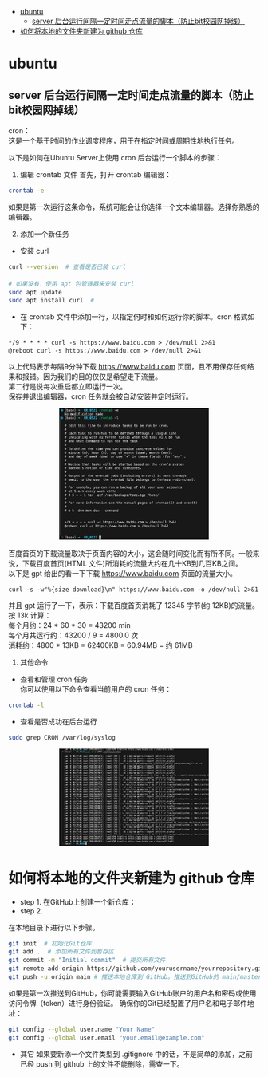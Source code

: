 
- [ubuntu](#ubuntu)
  - [server 后台运行间隔一定时间走点流量的脚本（防止bit校园网掉线）](#server-后台运行间隔一定时间走点流量的脚本防止bit校园网掉线)
- [如何将本地的文件夹新建为 github 仓库](#如何将本地的文件夹新建为-github-仓库)


# ubuntu
## server 后台运行间隔一定时间走点流量的脚本（防止bit校园网掉线）

cron：<br> 
这是一个基于时间的作业调度程序，用于在指定时间或周期性地执行任务。<br>

以下是如何在Ubuntu Server上使用 cron 后台运行一个脚本的步骤：

1. 编辑 crontab 文件
首先，打开 crontab 编辑器：
```sh
crontab -e
```
如果是第一次运行这条命令，系统可能会让你选择一个文本编辑器。选择你熟悉的编辑器。

2. 添加一个新任务

- 安装 curl
```sh
curl --version  # 查看是否已装 curl 

# 如果没有，使用 apt 包管理器来安装 curl
sudo apt update
sudo apt install curl  # 
```
- 在 crontab 文件中添加一行，以指定何时和如何运行你的脚本。cron 格式如下：
```plaintext
*/9 * * * * curl -s https://www.baidu.com > /dev/null 2>&1
@reboot curl -s https://www.baidu.com > /dev/null 2>&1
```
以上代码表示每隔9分钟下载 https://www.baidu.com 页面，且不用保存任何结果和报错。因为我们的目的仅仅是希望走下流量。<br>
第二行是说每次重启都立即运行一次。<br>
保存并退出编辑器，cron 任务就会被自动安装并定时运行。<br>
<!-- ![image](./Figures/corn_bitNetwork.jpg){ width=300 } -->

<div style="text-align: center;">
  <img src="./Figures/corn_bitNetwork.jpg" alt="image" width="300">
</div>


百度首页的下载流量取决于页面内容的大小，这会随时间变化而有所不同。一般来说，下载百度首页(HTML 文件)所消耗的流量大约在几十KB到几百KB之间。<br>
以下是 gpt 给出的看一下下载 https://www.baidu.com 页面的流量大小。
```
curl -s -w"%{size download}\n" https://www.baidu.com -o /dev/null 2>&1
```
并且 gpt 运行了一下，表示：下载百度首页消耗了 12345 字节(约 12KB)的流量。<br>
按 13k 计算：<br>
每个月约：24 * 60 * 30 = 43200 min <br>
每个月共运行约：43200 / 9 = 4800.0 次 <br>
消耗约：4800 * 13KB = 62400KB = 60.94MB = 约 61MB <br>

1. 其他命令
 - 查看和管理 cron 任务 <br>
你可以使用以下命令查看当前用户的 cron 任务：
```sh
crontab -l
```
- 查看是否成功在后台运行<br>
```sh
sudo grep CRON /var/log/syslog
```

<div style="text-align: center;">
  <img src="./Figures/corn_bitNetwork_result.jpg" alt="image" width="300">
</div>


# 如何将本地的文件夹新建为 github 仓库

- step 1. 在GitHub上创建一个新仓库；
- step 2. 

在本地目录下进行以下步骤。 
```sh
git init  # 初始化Git仓库
git add .  # 添加所有文件到暂存区
git commit -m "Initial commit"  # 提交所有文件
git remote add origin https://github.com/yourusername/yourrepository.git  # 将本地仓库连接到GitHub仓库
git push -u origin main # 推送本地仓库到 GitHub。推送到GitHub的 main/master 分支
```
如果是第一次推送到GitHub，你可能需要输入GitHub账户的用户名和密码或使用访问令牌（token）进行身份验证。
确保你的Git已经配置了用户名和电子邮件地址：
```sh
git config --global user.name "Your Name"
git config --global user.email "your.email@example.com"
```
- 其它
如果要新添一个文件类型到 .gitignore 中的话，不是简单的添加，之前已经 push 到 github 上的文件不能删除，需查一下。


